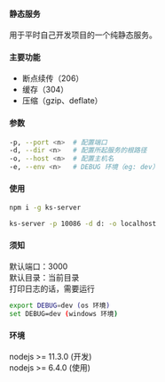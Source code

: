 #### 静态服务
用于平时自己开发项目的一个纯静态服务。

#### 主要功能
 + 断点续传（206）
 + 缓存（304）
 + 压缩（gzip、deflate）

#### 参数
```bash
-p, --port <n>	# 配置端口
-d, --dir <n>	# 配置所起服务的根路径
-o, --host <n>	# 配置主机名 
-e, --env <n>   # DEBUG 环境（eg: dev）
```

#### 使用
```bash
npm i -g ks-server

ks-server -p 10086 -d d: -o localhost
```

#### 须知
默认端口：3000  
默认目录：当前目录  
打印日志的话，需要运行  
```bash
export DEBUG=dev (os 环境)
set DEBUG=dev (windows 环境)

```

#### 环境
nodejs >= 11.3.0 (开发)  
nodejs >= 6.4.0 (使用)
